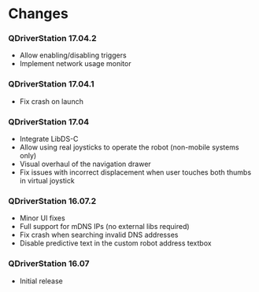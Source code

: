# Changes

### QDriverStation 17.04.2

- Allow enabling/disabling triggers
- Implement network usage monitor

### QDriverStation 17.04.1

- Fix crash on launch

### QDriverStation 17.04

- Integrate LibDS-C
- Allow using real joysticks to operate the robot (non-mobile systems only)
- Visual overhaul of the navigation drawer
- Fix issues with incorrect displacement when user touches both thumbs in virtual joystick

### QDriverStation 16.07.2

- Minor UI fixes
- Full support for mDNS IPs (no external libs required)
- Fix crash when searching invalid DNS addresses
- Disable predictive text in the custom robot address textbox

### QDriverStation 16.07

- Initial release
